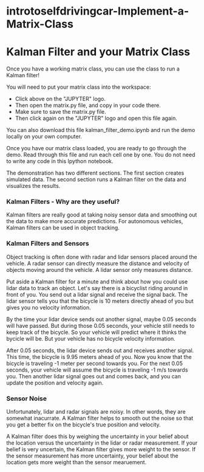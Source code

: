 # introtoselfdrivingcar-Implement-a-Matrix-Class
# Kalman Filter and your Matrix Class

Once you have a working matrix class, you can use the class to run a Kalman filter! 

You will need to put your matrix class into the workspace:
* Click above on the "JUPYTER" logo. 
* Then open the matrix.py file, and copy in your code there. 
* Make sure to save the matrix.py file. 
* Then click again on the "JUPYTER" logo and open this file again.

You can also download this file kalman_filter_demo.ipynb and run the demo locally on your own computer.

Once you have our matrix class loaded, you are ready to go through the demo. Read through this file and run each cell one by one. You do not need to write any code in this Ipython notebook.

The demonstration has two different sections. The first section creates simulated data. The second section runs a Kalman filter on the data and visualizes the results.

### Kalman Filters - Why are they useful?

Kalman filters are really good at taking noisy sensor data and smoothing out the data to make more accurate predictions. For autonomous vehicles, Kalman filters can be used in object tracking. 


### Kalman Filters and Sensors
Object tracking is often done with radar and lidar sensors placed around the vehicle. A radar sensor can directly measure the distance and velocity of objects moving around the vehicle. A lidar sensor only measures distance.

Put aside a Kalman filter for a minute and think about how you could use lidar data to track an object. Let's say there is a bicyclist riding around in front of you. You send out a lidar signal and receive the signal back. The lidar sensor tells you that the bicycle is 10 meters directly ahead of you but gives you no velocity information.

By the time your lidar device sends out another signal, maybe 0.05 seconds will have passed. But during those 0.05 seconds, your vehicle still needs to keep track of the bicycle. So your vehicle will predict where it thinks the bycicle will be. But your vehicle has no bicycle velocity information.

After 0.05 seconds, the lidar device sends out and receives another signal. This time, the bicycle is 9.95 meters ahead of you. Now you know that the bicycle is traveling -1 meter per second towards you. For the next 0.05 seconds, your vehicle will assume the bicycle is traveling -1 m/s towards you. Then another lidar signal goes out and comes back, and you can update the position and velocity again.

### Sensor Noise
Unfortunately, lidar and radar signals are noisy. In other words, they are somewhat inacurrate. A Kalman filter helps to smooth out the noise so that you get a better fix on the bicycle's true position and velocity. 

A Kalman filter does this by weighing the uncertainty in your belief about the location versus the uncertainty in the lidar or radar measurement. If your belief is very uncertain, the Kalman filter gives more weight to the sensor. If the sensor measurement has more uncertainty, your belief about the location gets more weight than the sensor mearuement. 

